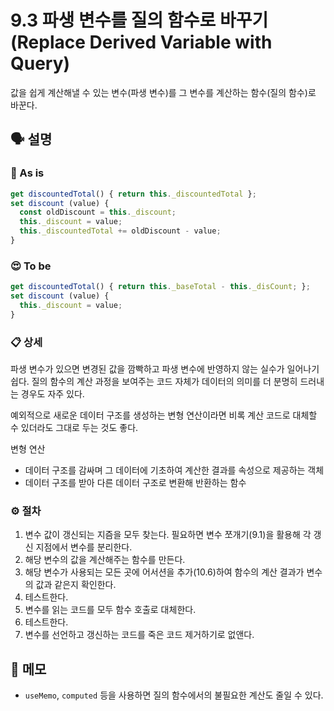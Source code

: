 # 9.3 파생 변수를 질의 함수로 바꾸기 (Replace Derived Variable with Query)

값을 쉽게 계산해낼 수 있는 변수(파생 변수)를 그 변수를 계산하는 함수(질의 함수)로 바꾼다.

## 🗣 설명

### 🧐 As is

```js
get discountedTotal() { return this._discountedTotal };
set discount (value) {
  const oldDiscount = this._discount;
  this._discount = value;
  this._discountedTotal += oldDiscount - value;
}
```

### 😍 To be

```js
get discountedTotal() { return this._baseTotal - this._disCount; };
set discount (value) {
  this._discount = value;
}
```

### 📋 상세

파생 변수가 있으면 변경된 값을 깜빡하고 파생 변수에 반영하지 않는 실수가 일어나기 쉽다. 질의 함수의 계산 과정을 보여주는 코드 자체가 데이터의 의미를 더 분명히 드러내는 경우도 자주 있다.

예외적으로 새로운 데이터 구조를 생성하는 변형 연산이라면 비록 계산 코드로 대체할 수 있더라도 그대로 두는 것도 좋다.

변형 연산

- 데이터 구조를 감싸며 그 데이터에 기초하여 계산한 결과를 속성으로 제공하는 객체
- 데이터 구조를 받아 다른 데이터 구조로 변환해 반환하는 함수

### ⚙️ 절차

1. 변수 값이 갱신되는 지즘을 모두 찾는다. 필요하면 변수 쪼개기(9.1)을 활용해 각 갱신 지점에서 변수를 분리한다.
2. 해당 변수의 값을 계산해주는 함수를 만든다.
3. 해당 변수가 사용되는 모든 곳에 어서션을 추가(10.6)하여 함수의 계산 결과가 변수의 값과 같은지 확인한다.
4. 테스트한다.
5. 변수를 읽는 코드를 모두 함수 호출로 대체한다.
6. 테스트한다.
7. 변수를 선언하고 갱신하는 코드를 죽은 코드 제거하기로 없앤다.

## 📝 메모

- `useMemo`, `computed` 등을 사용하면 질의 함수에서의 불필요한 계산도 줄일 수 있다.

